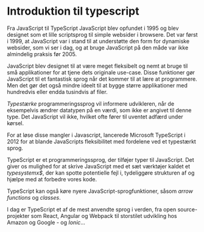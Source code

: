 # Introduktion til typescript

Fra JavaScript til TypeScript
JavaScript blev opfundet i 1995 og blev designet som et lille scriptsprog til simple websider i browsere. Det var først i 1999, at JavaScript var i stand til at understøtte den form for dynamiske websider, som vi ser i dag, og at bruge JavaScript på den måde var ikke almindelig praksis før 2005.

JavaScript blev designet til at være meget fleksibelt og nemt at bruge til små applikationer for at tjene dets originale use-case. Disse funktioner gør JavaScript til et fantastisk sprog når det kommer til at lære at programmere. Men det gør det også mindre ideelt til at bygge større applikationer med hundredvis eller endda tusindvis af filer. 

*Typestærke* programmeringssprog vil informere udvikleren, når de eksempelvis ændrer datatypen  på en værdi, som ikke er angivet til denne type. Det JavaScript vil ikke, hvilket ofte fører til uventet adfærd under kørsel.

For at løse disse mangler i Javascript, lancerede Microsoft TypeScript i 2012 for at blande JavaScripts fleksibilitet med fordelene ved et typestærkt sprog.

TypeScript er et programmeringssprog, der tilføjer typer til JavaScript. Det giver os mulighed for at skrive JavaScript med et sæt værktøjer kaldet et *typesystemx$*, der kan spotte potentielle fejl i, tydeliggøre strukturen af ​​og hjælpe med at forbedre vores kode. 

TypeScript kan også køre nyere JavaScript-sprogfunktioner, såsom *arrow functions* og *classes*.

I dag er TypeScript et af de mest anvendte sprog i verden, fra open source-projekter som React, Angular og Webpack til storstilet udvikling hos Amazon og Google - og *Ionic*...